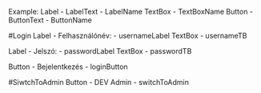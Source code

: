 Example: 
Label - LabelText - LabelName
TextBox - TextBoxName
Button - ButtonText - ButtonName

#Login
Label - Felhasználónév: - usernameLabel
TextBox - usernameTB

Label - Jelszó: - passwordLabel
TextBox - passwordTB

Button - Bejelentkezés - loginButton

#SiwtchToAdmin
Button - DEV Admin - switchToAdmin